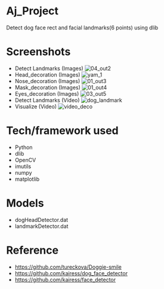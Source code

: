 # Aj_Project
Detect dog face rect and facial landmarks(6 points) using dlib

# Screenshots
* Detect Landmarks (Images)
![04_out2](https://user-images.githubusercontent.com/72369991/97110010-fe1f0880-1719-11eb-83c3-703dc11ad8d6.jpg)
* Head_decoration (Images)
![yam_1](https://user-images.githubusercontent.com/72369991/95701694-3daf1480-0c85-11eb-8ad1-4d7ef17a7302.png)
* Nose_decoration (Images)
![01_out3](https://user-images.githubusercontent.com/72369991/97110003-fc554500-1719-11eb-9c2a-b394f3f75c61.jpg)
* Mask_decoration (Images)
![01_out4](https://user-images.githubusercontent.com/72369991/97110004-fc554500-1719-11eb-8d12-2b9cf19a24e9.jpg)
* Eyes_decoration (Images)
![03_out5](https://user-images.githubusercontent.com/72369991/97110008-fd867200-1719-11eb-836f-9c65825c4ce5.jpg)
* Detect Landmarks (Video)
![dog_landmark](https://user-images.githubusercontent.com/72369991/97110012-feb79f00-1719-11eb-9b48-11372ac72f1a.png)
* Visualize (Video)
![video_deco](https://user-images.githubusercontent.com/72369991/97110013-ff503580-1719-11eb-8c9d-1ffb2fce76f9.png)


# Tech/framework used
- Python
- dlib
- OpenCV
- imutils
- numpy
- matplotlib

# Models 
- dogHeadDetector.dat
- landmarkDetector.dat

# Reference
- https://github.com/tureckova/Doggie-smile
- https://github.com/kairess/dog_face_detector
- https://github.com/kairess/face_detector
